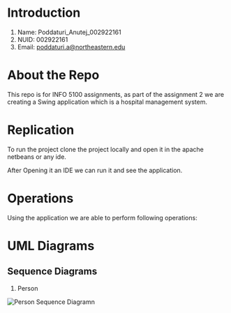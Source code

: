 # Introduction
1. Name: Poddaturi_Anutej_002922161
2. NUID: 002922161
3. Email: poddaturi.a@northeastern.edu

# About the Repo

This repo is for INFO 5100 assignments, as part of the assignment 2 we are creating a Swing application which is a hospital management system.

# Replication

To run the project clone the project locally and open it in the apache netbeans or any ide.

After Opening it an IDE we can run it and see the application.

# Operations 

Using the application we are able to perform following operations:



# UML Diagrams

## Sequence Diagrams

1. Person

![Person Sequence Diagramn](/Patient.jpg)